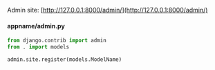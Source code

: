 Admin site: [http://127.0.0.1:8000/admin/](http://127.0.0.1:8000/admin/)

#### appname/admin.py
```python
from django.contrib import admin
from . import models

admin.site.register(models.ModelName)
```

